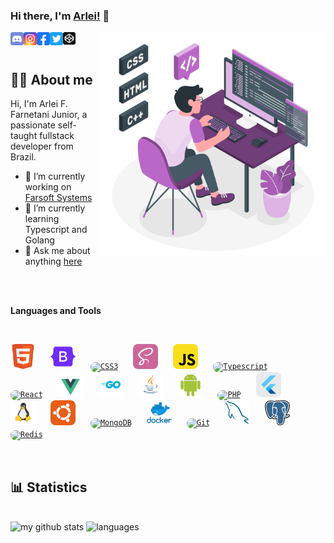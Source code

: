 ### Hi there, I'm [Arlei!](https://farnetani.github.io) 👋


<!-- <a href="https://codesandbox.io/u/farnetani">
  <img align="left" alt="Farnetani | CodeSandbox" width="20px" src="./svg/codesandbox.svg" />
</a> -->
<a href="https://discord.gg/n9VS2htU">
  <img align="left" alt="Farnetani's Discord" width="21px" src="svg/discord.svg" />
</a>
<a href="https://instagram.com/farnetanijr">
  <img align="left" alt="Farnetani's Instagram" width="21px" src="svg/instagram.svg" />
</a>
<a href="https://facebook.com/farnetanijr">
  <img align="left" alt="Farnetani's Facebook" width="21px" src="svg/facebook.svg" />
</a>
<a href="https://twitter.com/farnetani">
  <img align="left" alt="Farnetani | Twitter" width="21px" src="svg/twitter.svg" />
</a>
<a href="https://codepen.io/farnetani">
  <img align="left" alt="Farnetani | CodeSandbox" width="20px" src="./svg/codepen.svg" />
</a>


<img align="right" width="360px" src="./developer.svg" />

<br />
<br />

## 👨‍🏫️ About me

Hi, I'm Arlei F. Farnetani Junior, a passionate self-taught fullstack developer from Brazil.

- 🔭 I’m currently working on [Farsoft Systems](https://github.com/farsoftsystems)
- 🌱 I’m currently learning Typescript and Golang
- 💬 Ask me about anything [here](https://github.com/farnetani/farnetani/issues)

<br />
<br />


**Languages and Tools**  

<br>

<p align="center">

<code><a href="#"><img style="margin-right: 20px; border-radius: 8px" height="40" src="svg/html5.svg"></a></code>
<code><a href="#"><img alt="Bootstrap" height="40" style="margin-right: 20px; border-radius: 8px" src="https://github.com/devicons/devicon/blob/master/icons/bootstrap/bootstrap-plain.svg"></a></code>
<code><a href="#"><img alt="CSS3" height="40" style="margin-right: 20px; border-radius: 8px" src="https://user-images.githubusercontent.com/37598129/96895848-419c1d00-1463-11eb-93dd-80504a14c255.png"></a></code>
<code><a href="#"><img style="margin-right: 20px; border-radius: 8px" height="40" src="svg/sass.svg"></a></code>
<code><a href="#"><img style="margin-right: 20px; border-radius: 8px" height="40" src="svg/javascript.svg"></a></code>
<code><a href="#"><img alt="Typescript" height="40" style="margin-right: 20px; border-radius: 8px" src="https://user-images.githubusercontent.com/37598129/96895953-5ed0eb80-1463-11eb-9012-cf2c5f19634a.png"></a></code>
<code><a href="#"><img alt="React" height="40" style="margin-right: 20px; border-radius: 8px" src="https://user-images.githubusercontent.com/37598129/96894915-4c09e700-1462-11eb-9a12-c5fba0d6060f.png"></a></code>
<code><a href="#"><img style="margin-right: 20px; border-radius: 8px" height="40" src="svg/vue.svg"></a></code>
<code><img style="margin-right: 20px; border-radius: 8px" height="40" src="svg/go.svg"></code>
<code><img style="margin-right: 20px; border-radius: 8px" height="40" src="svg/java.svg"></code>
<code><a href="#"><img alt="Android" height="40" style="margin-right: 20px; border-radius: 8px" src="https://github.com/devicons/devicon/blob/master/icons/android/android-plain.svg"></a></code>
<code><a href="#"><img alt="PHP" height="40" style="margin-right: 20px; border-radius: 8px" src="https://user-images.githubusercontent.com/37598129/96896194-9b044c00-1463-11eb-9a11-5e5c990bee74.png"></a></code>
<code><img style="margin-right: 20px; border-radius: 8px" height="40" src="svg/flutter.svg"></code>
<code><img style="margin-right: 20px; border-radius: 8px" height="40" src="svg/linux.svg"></code>
<code><img style="margin-right: 20px; border-radius: 8px" height="40" src="svg/ubuntu.svg"></code>
<code><a href="#"><img alt="MongoDB" height="40" style="margin-right: 20px; border-radius: 8px" src="https://user-images.githubusercontent.com/37598129/96896307-bbcca180-1463-11eb-8e5e-b80399cadcea.png"></a></code>
<code><a href="#"><img alt="Docker" height="40" style="margin-right: 20px; border-radius: 8px" src="https://raw.githubusercontent.com/github/explore/80688e429a7d4ef2fca1e82350fe8e3517d3494d/topics/docker/docker.png"></a></code>
<code><a href="#"><img alt="Git" height="40" style="margin-right: 20px; border-radius: 8px" src="https://user-images.githubusercontent.com/37598129/96896547-02ba9700-1464-11eb-8502-6f16de68a828.png"></a></code>
<code><a href="#"><img alt="Mysql" height="40" style="margin-right: 20px; border-radius: 8px" src="https://github.com/devicons/devicon/blob/master/icons/mysql/mysql-plain.svg"></a></code>
<code><a href="#"><img alt="Postgres" height="40" style="margin-right: 20px; border-radius: 8px" src="https://raw.githubusercontent.com/github/explore/80688e429a7d4ef2fca1e82350fe8e3517d3494d/topics/postgresql/postgresql.png"></a></code>
<code><a href="#"><img alt="Redis" height="40" style="margin-right: 20px; border-radius: 8px" src="https://user-images.githubusercontent.com/37598129/96896417-d99a0680-1463-11eb-9c40-dcd46edb4a1b.png"></a></code>

</p>

<br>

## :bar_chart: Statistics

<p align="left">
<br>
<img src="https://github-readme-stats.vercel.app/api?username=farnetani&show_icons=true&theme=buefy" alt="my github stats" width="420"/>&nbsp;<img src="https://github-readme-stats.vercel.app/api/top-langs/?username=farnetani&layout=compact&theme=buefy" alt="languages" height="165">
</p>
